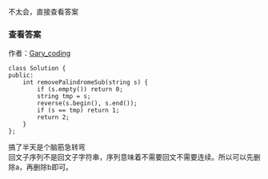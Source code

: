 不太会，直接查看答案

### 查看答案

作者：[Gary_coding](https://leetcode-cn.com/problems/remove-palindromic-subsequences/solution/c-zhong-gui-zhong-ju-de-0msjie-fa-bao-li-by-gary-4/)

```
class Solution {
public:
    int removePalindromeSub(string s) {
        if (s.empty()) return 0;
        string tmp = s;
        reverse(s.begin(), s.end());
        if (s == tmp) return 1;
        return 2;
    }
};
```
搞了半天是个脑筋急转弯  
回文子序列不是回文子字符串，序列意味着不需要回文不需要连续。所以可以先删除a，再删除b即可。


